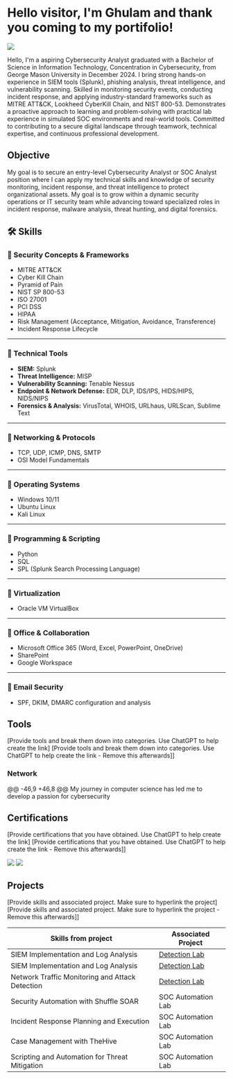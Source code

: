 # Hello visitor, I'm Ghulam and thank you coming to my portifolio!
<a href="https://www.linkedin.com/in/ghulam-mustafa-25b9b166/"><img src="https://img.shields.io/badge/-LinkedIn-0072b1?&style=for-the-badge&logo=linkedin&logoColor=white" /></a>

Hello, I'm a aspiring Cybersecurity Analyst graduated with a Bachelor of Science in Information Technology, Concentration in Cybersecurity, from George Mason University in December 2024. I bring strong hands-on experience in SIEM tools (Splunk), phishing analysis, threat intelligence, and vulnerability scanning. Skilled in monitoring security events, conducting incident response, and applying industry-standard frameworks such as MITRE ATT&CK, Lookheed CyberKill Chain, and NIST 800-53. Demonstrates a proactive approach to learning and problem-solving with practical lab experience in simulated SOC environments and real-world tools. Committed to contributing to a secure digital landscape through teamwork, technical expertise, and continuous professional development.

## Objective

My goal is to secure an entry-level Cybersecurity Analyst or SOC Analyst position where I can apply my technical skills and knowledge of security monitoring, incident response, and threat intelligence to protect organizational assets. My goal is to grow within a dynamic security operations or IT security team while advancing toward specialized roles in incident response, malware analysis, threat hunting, and digital forensics.

## 🛠️ Skills

### 🔹 Security Concepts & Frameworks
- MITRE ATT&CK
- Cyber Kill Chain
- Pyramid of Pain
- NIST SP 800-53
- ISO 27001
- PCI DSS
- HIPAA
- Risk Management (Acceptance, Mitigation, Avoidance, Transference)
- Incident Response Lifecycle

---

### 🔹 Technical Tools
- **SIEM:** Splunk
- **Threat Intelligence:** MISP
- **Vulnerability Scanning:** Tenable Nessus
- **Endpoint & Network Defense:** EDR, DLP, IDS/IPS, HIDS/HIPS, NIDS/NIPS
- **Forensics & Analysis:** VirusTotal, WHOIS, URLhaus, URLScan, Sublime Text

---

### 🔹 Networking & Protocols
- TCP, UDP, ICMP, DNS, SMTP
- OSI Model Fundamentals

---

### 🔹 Operating Systems
- Windows 10/11
- Ubuntu Linux
- Kali Linux

---

### 🔹 Programming & Scripting
- Python
- SQL
- SPL (Splunk Search Processing Language)

---

### 🔹 Virtualization
- Oracle VM VirtualBox

---

### 🔹 Office & Collaboration
- Microsoft Office 365 (Word, Excel, PowerPoint, OneDrive)
- SharePoint
- Google Workspace

---

### 🔹 Email Security
- SPF, DKIM, DMARC configuration and analysis

## Tools
[Provide tools and break them down into categories. Use ChatGPT to help create the link]
[Provide tools and break them down into categories. Use ChatGPT to help create the link - Remove this afterwards]]

### Network
<div>
@@ -46,9 +46,8 @@ My journey in computer science has led me to develop a passion for cybersecurity
</div>

## Certifications
[Provide certifications that you have obtained. Use ChatGPT to help create the link]
[Provide certifications that you have obtained. Use ChatGPT to help create the link - Remove this afterwards]]
<div>
<img src="https://img.shields.io/badge/-Security%2B-FF0000?&style=for-the-badge&logo=CompTIA&logoColor=white" />
<img src="https://img.shields.io/badge/-Blue%20Team%20Level%201-007ACC?&style=for-the-badge&logo=Security&logoColor=white" />
</div>

## Projects
[Provide skills and associated project. Make sure to hyperlink the project]
[Provide skills and associated project. Make sure to hyperlink the project - Remove this afterwards]]

| Skills from project                                         | Associated Project         |
|-----------------------------------------------|----------------------------|
| SIEM Implementation and Log Analysis          | <a href="https://github.com/Test-MyDFIR/Detection-Lab/tree/main">Detection Lab</a>|
| SIEM Implementation and Log Analysis          | <a href="https://google.com">Detection Lab</a>|
| Network Traffic Monitoring and Attack Detection | <a href="https://google.com">Detection Lab</a>|
| Security Automation with Shuffle SOAR         | SOC Automation Lab|
| Incident Response Planning and Execution      | SOC Automation Lab|
| Case Management with TheHive                  | SOC Automation Lab|
| Scripting and Automation for Threat Mitigation | SOC Automation Lab|

